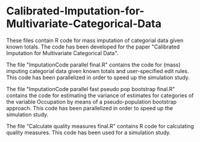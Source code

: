 # Calibrated-Imputation-for-Multivariate-Categorical-Data

These files contain R code for mass imputation of categorial data given known totals. The code has been developed for the paper "Calibrated Imputation for Multivariate Categorical Data".

The file "ImputationCode parallel final.R" contains the code for (mass) imputing categorial data given known totals and user-specified edit rules. This code has been parallelized in order to speed up the simulation study.

The file "ImputationCode parallel fast pseudo pop bootstrap final.R" contains the code for estimating the variance of estimates for categories of the variable Occupation by means of a pseudo-population bootstrap approach. This code has been parallelized in order to speed up the simulation study.

The file "Calculate quality measures final.R" contains R code for calculating quality measures. This code has been used for a simulation study.
